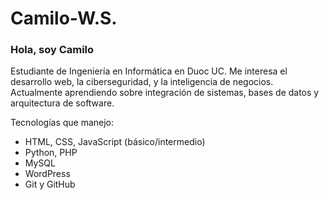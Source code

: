 # Camilo-W.S.
### Hola, soy Camilo
Estudiante de Ingeniería en Informática en Duoc UC. Me interesa el desarrollo web, la ciberseguridad, y la inteligencia de negocios.  
Actualmente aprendiendo sobre integración de sistemas, bases de datos y arquitectura de software.

Tecnologías que manejo:  
- HTML, CSS, JavaScript (básico/intermedio)  
- Python, PHP  
- MySQL  
- WordPress  
- Git y GitHub  


